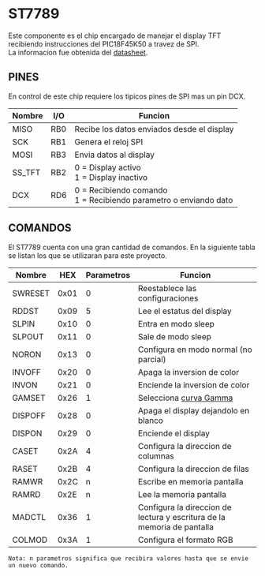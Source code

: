 # ST7789

Este componente es el chip encargado de manejar el display TFT recibiendo instrucciones del PIC18F45K50 a travez de SPI.  
La informacion fue obtenida del [datasheet][datasheet].

## PINES

En control de este chip requiere los tipicos pines de SPI mas un pin DCX.

| Nombre | I/O | Funcion |
| -- | -- | -- |
| MISO | RB0 | Recibe los datos enviados desde el display |
| SCK | RB1 | Genera el reloj SPI |
| MOSI | RB3 | Envia datos al display |
| SS_TFT | RB2 | 0 = Display activo<br/> 1 = Display inactivo |
| DCX | RD6 | 0 = Recibiendo comando <br/> 1 = Recibiendo parametro o enviando dato |

## COMANDOS

El ST7789 cuenta con una gran cantidad de comandos. En la siguiente tabla se listan los que se utilizaran para este proyecto.

| Nombre | HEX | Parametros | Funcion |
| -- | -- | -- | -- |
| SWRESET | 0x01 | 0 | Reestablece las configuraciones |
| RDDST | 0x09 | 5 | Lee el estatus del display |
| SLPIN | 0x10 | 0 | Entra en modo sleep |
| SLPOUT | 0x11 | 0 | Sale de modo sleep |
| NORON  | 0x13 | 0 | Configura en modo normal (no parcial) |
| INVOFF | 0x20 | 0 | Apaga la inversion de color |
| INVON | 0x21 | 0 | Enciende la inversion de color |
| GAMSET  | 0x26 | 1 | Selecciona [curva Gamma][gamma] |
| DISPOFF | 0x28 | 0 | Apaga el display dejandolo en blanco |
| DISPON | 0x29 | 0 | Enciende el display |
| CASET | 0x2A | 4 | Configura la direccion de columnas |
| RASET | 0x2B | 4 | Configura la direccion de filas |
| RAMWR | 0x2C | n | Escribe en memoria pantalla |
| RAMRD | 0x2E | n | Lee la memoria pantalla |
| MADCTL | 0x36 | 1 | Configura la direccion de lectura y escritura de la memoria de pantalla |
| COLMOD | 0x3A | 1 | Configura el formato RGB |

~~~
Nota: n parametros significa que recibira valores hasta que se envie un nuevo comando.
~~~

[datasheet]: referencias\Datasheet_ST7789.pdf
[gamma]: https://www.eizoglobal.com/library/basics/lcd_display_gamma/index.html
